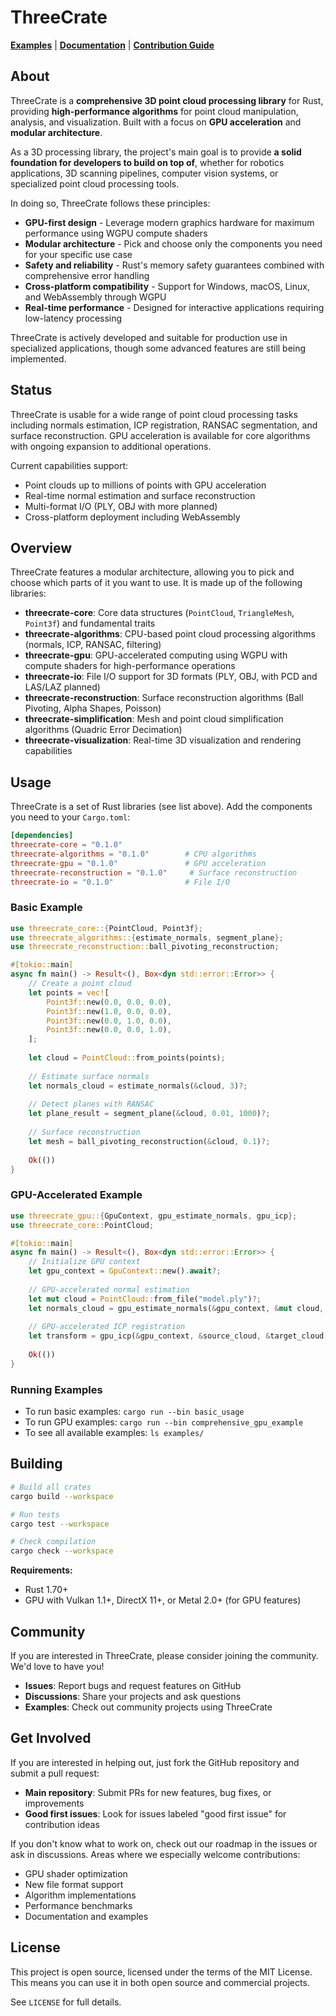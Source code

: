 # ThreeCrate

**[Examples](#running-examples)** | **[Documentation](https://docs.rs/threecrate-core)** | **[Contribution Guide](CONTRIBUTING.md)**

## About

ThreeCrate is a **comprehensive 3D point cloud processing library** for Rust, providing **high-performance algorithms** for point cloud manipulation, analysis, and visualization. Built with a focus on **GPU acceleration** and **modular architecture**.

As a 3D processing library, the project's main goal is to provide **a solid foundation for developers to build on top of**, whether for robotics applications, 3D scanning pipelines, computer vision systems, or specialized point cloud processing tools.

In doing so, ThreeCrate follows these principles:

* **GPU-first design** - Leverage modern graphics hardware for maximum performance using WGPU compute shaders
* **Modular architecture** - Pick and choose only the components you need for your specific use case  
* **Safety and reliability** - Rust's memory safety guarantees combined with comprehensive error handling
* **Cross-platform compatibility** - Support for Windows, macOS, Linux, and WebAssembly through WGPU
* **Real-time performance** - Designed for interactive applications requiring low-latency processing

ThreeCrate is actively developed and suitable for production use in specialized applications, though some advanced features are still being implemented.

## Status

ThreeCrate is usable for a wide range of point cloud processing tasks including normals estimation, ICP registration, RANSAC segmentation, and surface reconstruction. GPU acceleration is available for core algorithms with ongoing expansion to additional operations.

Current capabilities support:
- Point clouds up to millions of points with GPU acceleration
- Real-time normal estimation and surface reconstruction  
- Multi-format I/O (PLY, OBJ with more planned)
- Cross-platform deployment including WebAssembly

## Overview

ThreeCrate features a modular architecture, allowing you to pick and choose which parts of it you want to use. It is made up of the following libraries:

* **threecrate-core**: Core data structures (`PointCloud`, `TriangleMesh`, `Point3f`) and fundamental traits
* **threecrate-algorithms**: CPU-based point cloud processing algorithms (normals, ICP, RANSAC, filtering)
* **threecrate-gpu**: GPU-accelerated computing using WGPU with compute shaders for high-performance operations
* **threecrate-io**: File I/O support for 3D formats (PLY, OBJ, with PCD and LAS/LAZ planned)
* **threecrate-reconstruction**: Surface reconstruction algorithms (Ball Pivoting, Alpha Shapes, Poisson)
* **threecrate-simplification**: Mesh and point cloud simplification algorithms (Quadric Error Decimation)
* **threecrate-visualization**: Real-time 3D visualization and rendering capabilities

## Usage

ThreeCrate is a set of Rust libraries (see list above). Add the components you need to your `Cargo.toml`:

```toml
[dependencies]
threecrate-core = "0.1.0"
threecrate-algorithms = "0.1.0"        # CPU algorithms
threecrate-gpu = "0.1.0"               # GPU acceleration  
threecrate-reconstruction = "0.1.0"     # Surface reconstruction
threecrate-io = "0.1.0"                # File I/O
```

### Basic Example

```rust
use threecrate_core::{PointCloud, Point3f};
use threecrate_algorithms::{estimate_normals, segment_plane};
use threecrate_reconstruction::ball_pivoting_reconstruction;

#[tokio::main]
async fn main() -> Result<(), Box<dyn std::error::Error>> {
    // Create a point cloud
    let points = vec![
        Point3f::new(0.0, 0.0, 0.0),
        Point3f::new(1.0, 0.0, 0.0),
        Point3f::new(0.0, 1.0, 0.0),
        Point3f::new(0.0, 0.0, 1.0),
    ];
    
    let cloud = PointCloud::from_points(points);
    
    // Estimate surface normals
    let normals_cloud = estimate_normals(&cloud, 3)?;
    
    // Detect planes with RANSAC
    let plane_result = segment_plane(&cloud, 0.01, 1000)?;
    
    // Surface reconstruction
    let mesh = ball_pivoting_reconstruction(&cloud, 0.1)?;
    
    Ok(())
}
```

### GPU-Accelerated Example

```rust
use threecrate_gpu::{GpuContext, gpu_estimate_normals, gpu_icp};
use threecrate_core::PointCloud;

#[tokio::main] 
async fn main() -> Result<(), Box<dyn std::error::Error>> {
    // Initialize GPU context
    let gpu_context = GpuContext::new().await?;
    
    // GPU-accelerated normal estimation
    let mut cloud = PointCloud::from_file("model.ply")?;
    let normals_cloud = gpu_estimate_normals(&gpu_context, &mut cloud, 10).await?;
    
    // GPU-accelerated ICP registration
    let transform = gpu_icp(&gpu_context, &source_cloud, &target_cloud, 50, 0.001, 0.1).await?;
    
    Ok(())
}
```

### Running Examples

* To run basic examples: `cargo run --bin basic_usage`
* To run GPU examples: `cargo run --bin comprehensive_gpu_example`  
* To see all available examples: `ls examples/`

## Building

```bash
# Build all crates
cargo build --workspace

# Run tests
cargo test --workspace

# Check compilation  
cargo check --workspace
```

**Requirements:**
- Rust 1.70+
- GPU with Vulkan 1.1+, DirectX 11+, or Metal 2.0+ (for GPU features)

## Community

If you are interested in ThreeCrate, please consider joining the community. We'd love to have you!

* **Issues**: Report bugs and request features on GitHub
* **Discussions**: Share your projects and ask questions
* **Examples**: Check out community projects using ThreeCrate

## Get Involved

If you are interested in helping out, just fork the GitHub repository and submit a pull request:

* **Main repository**: Submit PRs for new features, bug fixes, or improvements
* **Good first issues**: Look for issues labeled "good first issue" for contribution ideas

If you don't know what to work on, check out our roadmap in the issues or ask in discussions. Areas where we especially welcome contributions:

* GPU shader optimization
* New file format support  
* Algorithm implementations
* Performance benchmarks
* Documentation and examples

## License

This project is open source, licensed under the terms of the MIT License. This means you can use it in both open source and commercial projects.

See `LICENSE` for full details.